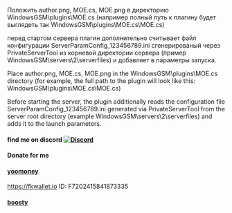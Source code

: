 Положить author.png, MOE.cs, MOE.png в директорию WindowsGSM\plugins\MOE.cs
(например полный путь к плагину будет выглядеть так WindowsGSM\plugins\MOE.cs\MOE.cs)

перед стартом сервера плагин дополнительно считывает файл конфигурации ServerParamConfig_123456789.ini сгенерированый через PrivateServerTool из корневой директории сервера (пример WindowsGSM\servers\2\serverfiles) и добавляет в параметры запуска.

Place author.png, MOE.cs, MOE.png in the WindowsGSM\plugins\MOE.cs directory
(for example, the full path to the plugin will look like this: WindowsGSM\plugins\MOE.cs\MOE.cs)

Before starting the server, the plugin additionally reads the configuration file ServerParamConfig_123456789.ini generated via PrivateServerTool from the server root directory (example WindowsGSM\servers\2\serverfiles) and adds it to the launch parameters.


#### find me on discord [![Discord](https://discordapp.com/api/guilds/626106205122592769/widget.png?style=shield)](https://discord.gg/qYmBmDR)
#### Donate for me
#### [yoomoney](https://yoomoney.ru/to/4100116619431314)
https://fkwallet.io  ID: F7202415841873335
#### [boosty](https://boosty.to/_illidan_)
